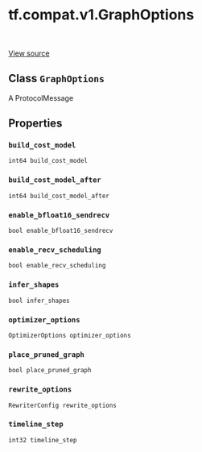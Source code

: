 <div itemscope itemtype="http://developers.google.com/ReferenceObject">
<meta itemprop="name" content="tf.compat.v1.GraphOptions" />
<meta itemprop="path" content="Stable" />
<meta itemprop="property" content="build_cost_model"/>
<meta itemprop="property" content="build_cost_model_after"/>
<meta itemprop="property" content="enable_bfloat16_sendrecv"/>
<meta itemprop="property" content="enable_recv_scheduling"/>
<meta itemprop="property" content="infer_shapes"/>
<meta itemprop="property" content="optimizer_options"/>
<meta itemprop="property" content="place_pruned_graph"/>
<meta itemprop="property" content="rewrite_options"/>
<meta itemprop="property" content="timeline_step"/>
</div>

# tf.compat.v1.GraphOptions

<!-- Insert buttons and diff -->

<table class="tfo-notebook-buttons tfo-api" align="left">
</table>

<a target="_blank" href="/code/stable/tensorflow/core/protobuf/config.proto">View source</a>



## Class `GraphOptions`

A ProtocolMessage



<!-- Placeholder for "Used in" -->


## Properties

<h3 id="build_cost_model"><code>build_cost_model</code></h3>

`int64 build_cost_model`


<h3 id="build_cost_model_after"><code>build_cost_model_after</code></h3>

`int64 build_cost_model_after`


<h3 id="enable_bfloat16_sendrecv"><code>enable_bfloat16_sendrecv</code></h3>

`bool enable_bfloat16_sendrecv`


<h3 id="enable_recv_scheduling"><code>enable_recv_scheduling</code></h3>

`bool enable_recv_scheduling`


<h3 id="infer_shapes"><code>infer_shapes</code></h3>

`bool infer_shapes`


<h3 id="optimizer_options"><code>optimizer_options</code></h3>

`OptimizerOptions optimizer_options`


<h3 id="place_pruned_graph"><code>place_pruned_graph</code></h3>

`bool place_pruned_graph`


<h3 id="rewrite_options"><code>rewrite_options</code></h3>

`RewriterConfig rewrite_options`


<h3 id="timeline_step"><code>timeline_step</code></h3>

`int32 timeline_step`






